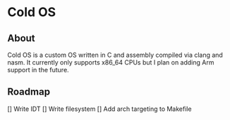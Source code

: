 # Cold OS

## About

Cold OS is a custom OS written in C and assembly compiled via clang and nasm. It currently only supports x86_64 CPUs but I plan on adding Arm support in the future.

## Roadmap

[] Write IDT
[] Write filesystem
[] Add arch targeting to Makefile
